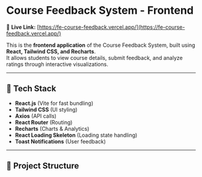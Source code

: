 # Course Feedback System - Frontend

🔗 **Live Link:** [https://fe-course-feedback.vercel.app/](https://fe-course-feedback.vercel.app/)

This is the **frontend application** of the Course Feedback System, built using **React, Tailwind CSS, and Recharts**.  
It allows students to view course details, submit feedback, and analyze ratings through interactive visualizations.

---

## 🚀 Tech Stack
- **React.js** (Vite for fast bundling)
- **Tailwind CSS** (UI styling)
- **Axios** (API calls)
- **React Router** (Routing)
- **Recharts** (Charts & Analytics)
- **React Loading Skeleton** (Loading state handling)
- **Toast Notifications** (User feedback)

---

## 📂 Project Structure
